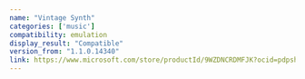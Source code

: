 ```yaml
---
name: "Vintage Synth"
categories: ['music']
compatibility: emulation
display_result: "Compatible"
version_from: "1.1.0.14340"
link: https://www.microsoft.com/store/productId/9WZDNCRDMFJK?ocid=pdpshare
---
```

